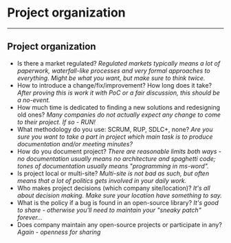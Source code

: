 <!-- .slide: data-background="#111111" -->

# Project organization

___
<!-- .slide: style="font-size:0.82em;" -->
## Project organization

* <!-- .element: class="fragment fade-in" --> Is there a market regulated? <span style="font-style: italic;">Regulated markets typically means a lot of paperwork, waterfall-like processes and very formal approaches to everything. Might be what you want, but make sure to think twice.</span>
* <!-- .element: class="fragment fade-in" --> How to introduce a change/fix/improvement? How long does it take? <span style="font-style: italic;">After proving this is work it with PoC or a fair discussion, this should be a no-event.</span>
* <!-- .element: class="fragment fade-in" --> How much time is dedicated to finding a new solutions and redesigning old ones? <span style="font-style: italic;">Many companies do not actually expect any change to come to their project. If so - RUN!</span>
* <!-- .element: class="fragment fade-in" --> What methodology do you use: SCRUM, RUP, SDLC+, none? <span style="font-style: italic;">Are you sure you want to take a part in project which main task is to produce documentation and/or meeting minutes?</span>
* <!-- .element: class="fragment fade-in" --> How do you document project? <span style="font-style: italic;">There are reasonable limits both ways - no documentation usually means no architecture and spaghetti code; tones of documentation usually means "programming in ms-word".</span>
* <!-- .element: class="fragment fade-in" --> Is project local or multi-site? <span style="font-style: italic;">Multi-site is not bad as such, but often means that a lot of politics gets involved in your daily work.</span>
* <!-- .element: class="fragment fade-in" --> Who makes project decisions (which company site/location)? <span style="font-style: italic;">It's all about decision making. Make sure your location have something to say.</span>
* <!-- .element: class="fragment fade-in" --> What is the policy if a bug is found in an open-source library? <span style="font-style: italic;">It's good to share - otherwise you'll need to maintain your "sneaky patch" forever...</span>
* <!-- .element: class="fragment fade-in" --> Does company maintain any open-source projects or participate in any? <span style="font-style: italic;">Again - openness for sharing</span>